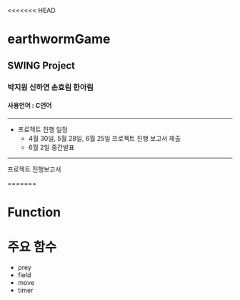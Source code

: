 <<<<<<< HEAD
# earthwormGame
## SWING Project
### 박지원 신하연 손효림 한아림
#### 사용언어 : C언어
___

+ 프로젝트 진행 일정 
  + 4월 30일, 5월 28일, 6월 25일 프로젝트 진행 보고서 제출
  + 6월 2일 중간발표

___
프로젝트 진행보고서

=======
# Function
# 주요 함수
+ prey
+ field
+ move
+ timer
